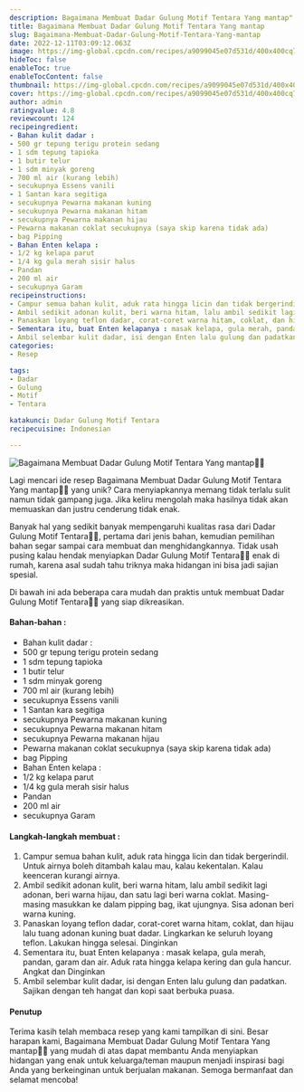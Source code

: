 ```yaml
---
description: Bagaimana Membuat Dadar Gulung Motif Tentara Yang mantap"
title: Bagaimana Membuat Dadar Gulung Motif Tentara Yang mantap
slug: Bagaimana-Membuat-Dadar-Gulung-Motif-Tentara-Yang-mantap
date: 2022-12-11T03:09:12.063Z
image: https://img-global.cpcdn.com/recipes/a9099045e07d531d/400x400cq70/photo.jpg
hideToc: false
enableToc: true
enableTocContent: false
thumbnail: https://img-global.cpcdn.com/recipes/a9099045e07d531d/400x400cq70/photo.jpg
cover: https://img-global.cpcdn.com/recipes/a9099045e07d531d/400x400cq70/photo.jpg
author: admin
ratingvalue: 4.8
reviewcount: 124
recipeingredient:
- Bahan kulit dadar :
- 500 gr tepung terigu protein sedang
- 1 sdm tepung tapioka
- 1 butir telur
- 1 sdm minyak goreng
- 700 ml air (kurang lebih)
- secukupnya Essens vanili
- 1 Santan kara segitiga
- secukupnya Pewarna makanan kuning
- secukupnya Pewarna makanan hitam
- secukupnya Pewarna makanan hijau
- Pewarna makanan coklat secukupnya (saya skip karena tidak ada)
- bag Pipping
- Bahan Enten kelapa :
- 1/2 kg kelapa parut
- 1/4 kg gula merah sisir halus
- Pandan
- 200 ml air
- secukupnya Garam
recipeinstructions:
- Campur semua bahan kulit, aduk rata hingga licin dan tidak bergerindil. Untuk airnya boleh ditambah kalau mau, kalau kekentalan. Kalau keenceran kurangi airnya.
- Ambil sedikit adonan kulit, beri warna hitam, lalu ambil sedikit lagi adonan, beri warna hijau, dan satu lagi beri warna coklat. Masing-masing masukkan ke dalam pipping bag, ikat ujungnya. Sisa adonan beri warna kuning.
- Panaskan loyang teflon dadar, corat-coret warna hitam, coklat, dan hijau lalu tuang adonan kuning buat dadar. Lingkarkan ke seluruh loyang teflon. Lakukan hingga selesai. Dinginkan
- Sementara itu, buat Enten kelapanya : masak kelapa, gula merah, pandan, garam dan air. Aduk rata hingga kelapa kering dan gula hancur. Angkat dan Dinginkan
- Ambil selembar kulit dadar, isi dengan Enten lalu gulung dan padatkan. Sajikan dengan teh hangat dan kopi saat berbuka puasa.
categories:
- Resep

tags:
- Dadar
- Gulung
- Motif
- Tentara

katakunci: Dadar Gulung Motif Tentara
recipecuisine: Indonesian

---
```


![Bagaimana Membuat Dadar Gulung Motif Tentara Yang mantap👩‍🍳](https://img-global.cpcdn.com/recipes/a9099045e07d531d/400x400cq70/photo.jpg)

Lagi mencari ide resep Bagaimana Membuat Dadar Gulung Motif Tentara Yang mantap👩‍🍳 yang unik? Cara menyiapkannya memang tidak terlalu sulit namun tidak gampang juga. Jika keliru mengolah maka hasilnya tidak akan memuaskan dan justru cenderung tidak enak.

Banyak hal yang sedikit banyak mempengaruhi kualitas rasa dari Dadar Gulung Motif Tentara👩‍🍳, pertama dari jenis bahan, kemudian pemilihan bahan segar sampai cara membuat dan menghidangkannya. Tidak usah pusing kalau hendak menyiapkan Dadar Gulung Motif Tentara👩‍🍳 enak di rumah, karena asal sudah tahu triknya maka hidangan ini bisa jadi sajian spesial.

Di bawah ini ada beberapa cara mudah dan praktis untuk membuat Dadar Gulung Motif Tentara👩‍🍳 yang siap dikreasikan.

<!--inarticleads1-->

#### Bahan-bahan :

- Bahan kulit dadar :
- 500 gr tepung terigu protein sedang
- 1 sdm tepung tapioka
- 1 butir telur
- 1 sdm minyak goreng
- 700 ml air (kurang lebih)
- secukupnya Essens vanili
- 1 Santan kara segitiga
- secukupnya Pewarna makanan kuning
- secukupnya Pewarna makanan hitam
- secukupnya Pewarna makanan hijau
- Pewarna makanan coklat secukupnya (saya skip karena tidak ada)
- bag Pipping
- Bahan Enten kelapa :
- 1/2 kg kelapa parut
- 1/4 kg gula merah sisir halus
- Pandan
- 200 ml air
- secukupnya Garam

<!--inarticleads2-->

#### Langkah-langkah membuat :

1. Campur semua bahan kulit, aduk rata hingga licin dan tidak bergerindil. Untuk airnya boleh ditambah kalau mau, kalau kekentalan. Kalau keenceran kurangi airnya.
1. Ambil sedikit adonan kulit, beri warna hitam, lalu ambil sedikit lagi adonan, beri warna hijau, dan satu lagi beri warna coklat. Masing-masing masukkan ke dalam pipping bag, ikat ujungnya. Sisa adonan beri warna kuning.
1. Panaskan loyang teflon dadar, corat-coret warna hitam, coklat, dan hijau lalu tuang adonan kuning buat dadar. Lingkarkan ke seluruh loyang teflon. Lakukan hingga selesai. Dinginkan
1. Sementara itu, buat Enten kelapanya : masak kelapa, gula merah, pandan, garam dan air. Aduk rata hingga kelapa kering dan gula hancur. Angkat dan Dinginkan
1. Ambil selembar kulit dadar, isi dengan Enten lalu gulung dan padatkan. Sajikan dengan teh hangat dan kopi saat berbuka puasa.

#### Penutup

Terima kasih telah membaca resep yang kami tampilkan di sini. Besar harapan kami, Bagaimana Membuat Dadar Gulung Motif Tentara Yang mantap👩‍🍳 yang mudah di atas dapat membantu Anda menyiapkan hidangan yang enak untuk keluarga/teman maupun menjadi inspirasi bagi Anda yang berkeinginan untuk berjualan makanan. Semoga bermanfaat dan selamat mencoba!
